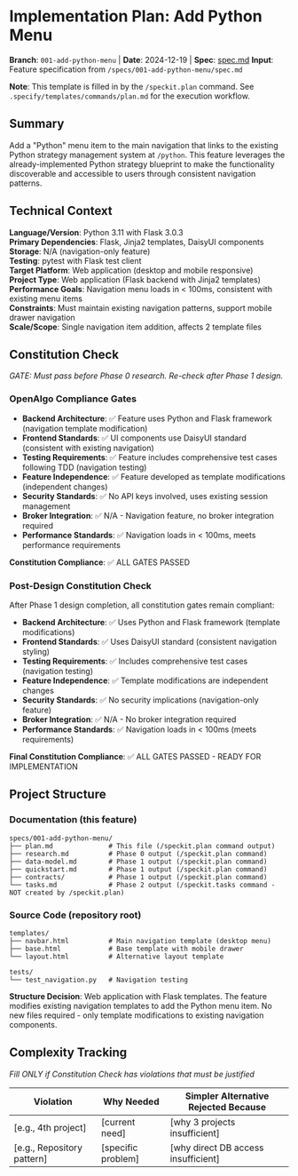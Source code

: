 # Implementation Plan: Add Python Menu

**Branch**: `001-add-python-menu` | **Date**: 2024-12-19 | **Spec**: [spec.md](./spec.md)
**Input**: Feature specification from `/specs/001-add-python-menu/spec.md`

**Note**: This template is filled in by the `/speckit.plan` command. See `.specify/templates/commands/plan.md` for the execution workflow.

## Summary

Add a "Python" menu item to the main navigation that links to the existing Python strategy management system at `/python`. This feature leverages the already-implemented Python strategy blueprint to make the functionality discoverable and accessible to users through consistent navigation patterns.

## Technical Context

**Language/Version**: Python 3.11 with Flask 3.0.3  
**Primary Dependencies**: Flask, Jinja2 templates, DaisyUI components  
**Storage**: N/A (navigation-only feature)  
**Testing**: pytest with Flask test client  
**Target Platform**: Web application (desktop and mobile responsive)  
**Project Type**: Web application (Flask backend with Jinja2 templates)  
**Performance Goals**: Navigation menu loads in < 100ms, consistent with existing menu items  
**Constraints**: Must maintain existing navigation patterns, support mobile drawer navigation  
**Scale/Scope**: Single navigation item addition, affects 2 template files

## Constitution Check

*GATE: Must pass before Phase 0 research. Re-check after Phase 1 design.*

### OpenAlgo Compliance Gates

- **Backend Architecture**: ✅ Feature uses Python and Flask framework (navigation template modification)
- **Frontend Standards**: ✅ UI components use DaisyUI standard (consistent with existing navigation)
- **Testing Requirements**: ✅ Feature includes comprehensive test cases following TDD (navigation testing)
- **Feature Independence**: ✅ Feature developed as template modifications (independent changes)
- **Security Standards**: ✅ No API keys involved, uses existing session management
- **Broker Integration**: ✅ N/A - Navigation feature, no broker integration required
- **Performance Standards**: ✅ Navigation loads in < 100ms, meets performance requirements

**Constitution Compliance**: ✅ ALL GATES PASSED

### Post-Design Constitution Check

After Phase 1 design completion, all constitution gates remain compliant:

- **Backend Architecture**: ✅ Uses Python and Flask framework (template modifications)
- **Frontend Standards**: ✅ Uses DaisyUI standard (consistent navigation styling)
- **Testing Requirements**: ✅ Includes comprehensive test cases (navigation testing)
- **Feature Independence**: ✅ Template modifications are independent changes
- **Security Standards**: ✅ No security implications (navigation-only feature)
- **Broker Integration**: ✅ N/A - No broker integration required
- **Performance Standards**: ✅ Navigation loads in < 100ms (meets requirements)

**Final Constitution Compliance**: ✅ ALL GATES PASSED - READY FOR IMPLEMENTATION

## Project Structure

### Documentation (this feature)

```
specs/001-add-python-menu/
├── plan.md              # This file (/speckit.plan command output)
├── research.md          # Phase 0 output (/speckit.plan command)
├── data-model.md        # Phase 1 output (/speckit.plan command)
├── quickstart.md        # Phase 1 output (/speckit.plan command)
├── contracts/           # Phase 1 output (/speckit.plan command)
└── tasks.md             # Phase 2 output (/speckit.tasks command - NOT created by /speckit.plan)
```

### Source Code (repository root)

```
templates/
├── navbar.html          # Main navigation template (desktop menu)
├── base.html            # Base template with mobile drawer
└── layout.html          # Alternative layout template

tests/
└── test_navigation.py   # Navigation testing
```

**Structure Decision**: Web application with Flask templates. The feature modifies existing navigation templates to add the Python menu item. No new files required - only template modifications to existing navigation components.

## Complexity Tracking

*Fill ONLY if Constitution Check has violations that must be justified*

| Violation | Why Needed | Simpler Alternative Rejected Because |
|-----------|------------|-------------------------------------|
| [e.g., 4th project] | [current need] | [why 3 projects insufficient] |
| [e.g., Repository pattern] | [specific problem] | [why direct DB access insufficient] |

